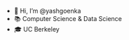 - 👋 Hi, I’m @yashgoenka
- 📚 Computer Science & Data Science
- 🎓 UC Berkeley

<!---
yashgoenka/yashgoenka is a ✨ special ✨ repository because its `README.md` (this file) appears on your GitHub profile.
You can click the Preview link to take a look at your changes.
--->
